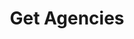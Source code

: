 ---
title: Get Agencies
excerpt: Get a list of all agencies
api:
  file: agencies.json
  operationId: getAgencies
deprecated: false
hidden: false
metadata:
  title: ''
  description: ''
  robots: index
next:
  description: ''
---